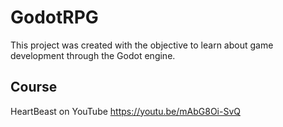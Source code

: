 # GodotRPG
This project was created with the objective to learn about game development through the Godot engine.

## Course
HeartBeast on YouTube
https://youtu.be/mAbG8Oi-SvQ
